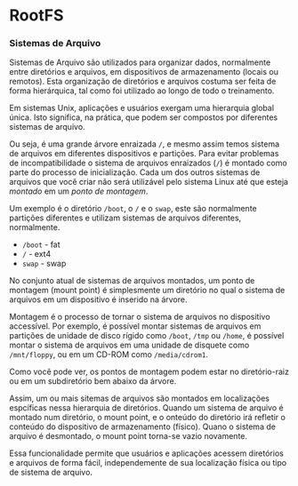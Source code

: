 # RootFS

### Sistemas de Arquivo

Sistemas de Arquivo são utilizados para organizar dados, normalmente entre diretórios e arquivos, em dispositivos de armazenamento \(locais ou remotos\). Esta organização de diretórios e arquivos costuma ser feita de forma hierárquica, tal como foi utilizado ao longo de todo o treinamento.

Em sistemas Unix, aplicações e usuários exergam uma hierarquia global única. Isto significa, na prática, que podem ser compostos por diferentes sistemas de arquivo.

Ou seja, é uma grande árvore enraizada `/`, e mesmo assim temos sistema de arquivos em diferentes dispositivos e partições. Para evitar problemas de incompatibilidade o sistema de arquivos enraizados \(`/`\) é montado como parte do processo de inicialização. Cada um dos outros sistemas de arquivos que você criar não será utilizável pelo sistema Linux até que esteja _montado_ em um _ponto de montagem_.

Um exemplo é o diretório `/boot`, o `/` e o `swap`, este são normalmente partições diferentes e utilizam sistemas de arquivos diferentes, normalmente. 

* `/boot` - fat
* `/` - ext4
* `swap` - swap

No conjunto atual de sistemas de arquivos montados, um ponto de montagem \(mount point\) é simplesmente um diretório no qual o sistema de arquivos em um dispositivo é inserido na árvore. 

Montagem é o processo de tornar o sistema de arquivos no dispositivo accessível. Por exemplo, é possível montar sistemas de arquivos em partições de unidade de disco rígido como `/boot`, `/tmp` ou `/home`, é possível montar o sistema de arquivos em uma unidade de disquete como `/mnt/floppy`, ou em um CD-ROM como `/media/cdrom1`. 

Como você pode ver, os pontos de montagem podem estar no diretório-raiz ou em um subdiretório bem abaixo da árvore.

Assim, um ou mais sitemas de arquivos são montados em localizações espcíficas nessa hierarquia de diretórios. Quando um sistema de arquivo é montado num diretório, o mount point, e o onteúdo do diretório irá refletir o conteúdo do dispositivo de armazenamento \(físico\). Quano o sistema de arquivo é desmontado, o mount point torna-se vazio novamente.

Essa funcionalidade permite que usuários e aplicações acessem diretórios e arquivos de forma fácil, independemente de sua localização física ou tipo de sistema de arquivo.

